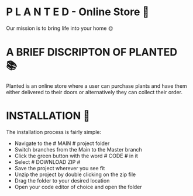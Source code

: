 # P L A N T E D - Online Store :evergreen_tree:
Our mission is to bring life into your home :sun_with_face:


# A BRIEF DISCRIPTON OF PLANTED :books:
Planted is an online store where a user can purchase plants and have them either delivered to their doors
or alternatively they can collect their order.

# INSTALLATION :hammer:
The installation process is fairly simple:

* Navigate to the # MAIN # project folder
* Switch branches from the Main to the Master branch
* Click the green button with the word # CODE # in it
* Select # DOWNLOAD ZIP #
* Save the project wherever you see fit
* Unzip the project by double clicking on the zip file
* Drag the folder to your desired location
* Open your code editor of choice and open the folder

